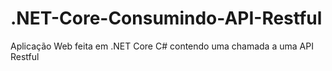 # .NET-Core-Consumindo-API-Restful
Aplicação Web feita em .NET Core C# contendo uma chamada a uma API Restful
